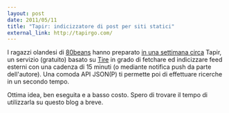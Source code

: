 ```yaml
---
layout: post
date: 2011/05/11
title: "Tapir: indicizzatore di post per siti statici"
external_link: http://tapirgo.com/
---
```


I ragazzi olandesi di [80beans](http://www.80beans.com/) hanno preparato [in una settimana circa](http://jeffkreeftmeijer.com/2011/introducing-tapir-simple-search-for-static-sites/) Tapir, un servizio (gratuito) basato su [Tire](https://github.com/karmi/tire) in grado di fetchare ed indicizzare feed esterni con una cadenza di 15 minuti (o mediante notifica push da parte dell'autore). Una comoda API JSON(P) ti permette poi di effettuare ricerche in un secondo tempo.

Ottima idea, ben eseguita e a basso costo. Spero di trovare il tempo di utilizzarla su questo blog a breve.